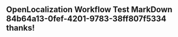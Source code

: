 <properties
ms.topic="hero-topic"
ms.test1="hero-topic"
ms.test2="test"/>

## OpenLocalization Workflow Test MarkDown 84b64a13-0fef-4201-9783-38ff807f5334 thanks!
